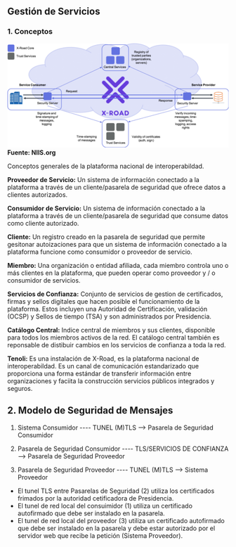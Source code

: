 ## Gestión de Servicios

### 1. Conceptos ###


![Diagrama General - Fuente NIIS.org](diagrama-x-road.png)
****Fuente: NIIS.org****



Conceptos generales de la plataforma nacional de interoperabildad.

**Proveedor de Servicio:** Un sistema de información conectado a la plataforma a través de un cliente/pasarela de seguridad que ofrece datos a clientes autorizados.

**Consumidor de Servicio:** Un sistema de información conectado a la plataforma a través de un cliente/pasarela de seguridad que consume datos como cliente autorizado.

**Cliente:** Un registro creado en la pasarela de seguridad que permite gesitonar autoizaciones para que un sistema de información conectado a la plataforma funcione como consumidor o proveedor de servicio.

**Miembro:**  Una organización o entidad afiliada, cada miembro controla uno o más clientes en la plataforma, que pueden operar como proveedor y / o consumidor de servicios.

**Servicios de Confianza:** Conjunto de servicios de gestion de certificados, firmas y sellos digitales que hacen posible el funcionamiento de la plataforma. Estos incluyen una Autoridad de Certificación, validación (OCSP) y Sellos de tiempo (TSA) y son administrados por Presidencia.

**Catálogo Central:** Indice central de miembros y sus clientes, disponible para todos los miembros activos de la red. El catálogo central también es reponsable de distibuir cambios en los servicios de confianza a toda la red.  

**Tenoli:** Es una instalación de X-Road, es la plataforma nacional de interoperabildad. Es un canal de comunicación estandarizado que proporciona una forma estándar de transferir información entre organizaciones y faciita la construcción servicios públicos integrados y seguros.


## 2. Modelo de Seguridad de Mensajes ##

1. Sistema Consumidor ---- TUNEL (M)TLS --> Pasarela de Seguridad Consumidor

2. Pasarela de Seguridad Consumidor  ---- TLS/SERVICIOS DE CONFIANZA --> Pasarela de Seguridad Proveedor

3. Pasarela de Seguridad Proveedor ---- TUNEL (M)TLS --> Sistema Proveedor 

- El tunel TLS entre Pasarelas de Seguridad (2) utiliza los certificados frimados por la autoridad cetificadora de Presidencia. 
- El tunel de red local del consuimidor (1) utiliza  un certificado autofirmado que debe ser instalado en la pasarela.  
- El tunel de red local del proveedor (3) utiliza  un certificado autofirmado que debe ser instalado en la pasarela y debe estar autorizado por el servidor web que recibe la petición (Sistema Proveedor).  
